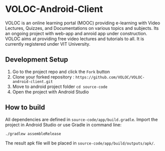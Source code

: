 # VOLOC-Android-Client
VOLOC is an online learning portal (MOOC) providing e-learning with Video Lectures, Quizzes, and Documentations on various topics and subjects. Its an ongoing project with web-app and anroid app under construction. VOLOC aims at providing free video lectures and tutorials to all. It is currently registered under VIT University.

## Development Setup
1. Go to the project repo and click the `Fork` button
2. Clone your forked repository : `https://github.com/VOLOC/VOLOC-android-client.git`
3. Move to android project folder `cd source-code`
4. Open the project with Android Studio

## How to build
All dependencies are defined in ```source-code/app/build.gradle```. Import the project in Android Studio or use Gradle in command line:
```
./gradlew assembleRelease
```
The result apk file will be placed in ```source-code/app/build/outputs/apk/```.

